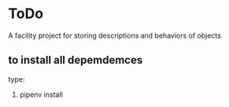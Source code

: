 # ToDo
A facility project  for storing descriptions and behaviors of objects 


## to install all depemdemces 
type:
  1. pipenv install 
